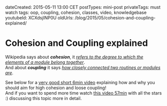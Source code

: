 dateCreated: 2015-05-11 13:00 CET
postTypes: mini-post
privateTags: must watch
tags: oop, coupling, cohesion, classes, video, knowledgebase   
youtubeId: XCXdsjINP0U
oldUrls: /blog/2015/05/cohesion-and-coupling-explained/

# Cohesion and Coupling explained

Wikipedia says about ***cohesion***, it [*refers to the degree to which the elements of a module belong together*][cohesion].  
And about ***coupling*** it says [*how closely connected two routines or modules are*][coupling].

See below for a [very good short 6min video][58] explaining how and why you should aim for high cohesion and loose coupling!  
And if you want to spend more time watch [this video 57min][59] with all the stars :) discussing this topic more in detail.

[58]: https://www.youtube.com/watch?v=XCXdsjINP0U
[59]: https://www.youtube.com/watch?v=hd0v72pD1MI
[cohesion]: https://en.wikipedia.org/wiki/Cohesion_(computer_science)
[coupling]: https://en.wikipedia.org/wiki/Coupling_(computer_programming)
